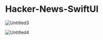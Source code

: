# Hacker-News-SwiftUI

![Untitled3](https://user-images.githubusercontent.com/103190209/170323236-fd95a77f-314c-4ef8-b283-e9f630514fc9.gif)

![Untitled4](https://user-images.githubusercontent.com/103190209/170320288-50b2bc16-50cf-4961-8dc6-2a9b54d52e39.gif)
